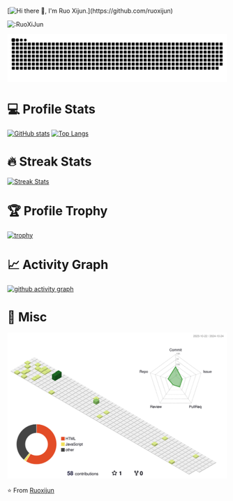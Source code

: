 [![Hi there 👋, I'm Ruo Xijun.](https://readme-typing-svg.demolab.com?font=Fira+Code&weight=600&size=22&duration=2000&pause=1000&color=F70000&background=FFFFFF00&center=false%C2%A0%E9%94%99%E8%AF%AF&vCenter=false%C2%A0%E9%94%99%E8%AF%AF&multiline=true&repeat=true%C2%A0%E7%9C%9F&random=false%C2%A0%E9%94%99%E8%AF%AF&width=435&lines=Hi+there+%F0%9F%91%8B%2C+I'm+Ruo+Xijun.)](https://github.com/ruoxijun)

![:RuoXiJun](https://count.getloli.com/get/@:ruoxijun)

<picture>
  <source media="(prefers-color-scheme: dark)" srcset="https://raw.githubusercontent.com/ruoxijun/ruoxijun/grid-snake/github-contribution-grid-snake-dark.svg">
  <source media="(prefers-color-scheme: light)" srcset="https://raw.githubusercontent.com/ruoxijun/ruoxijun/grid-snake/github-contribution-grid-snake.svg">
  <img alt="github contribution grid snake animation" src="https://raw.githubusercontent.com/ruoxijun/ruoxijun/grid-snake/github-contribution-grid-snake.svg">
</picture>

# 💻 Profile Stats

<a href="https://github.com/ruoxijun"><img alt="GitHub stats" src="https://github-readme-stats.vercel.app/api?username=ruoxijun&count_private=true&show_icons=true&theme=ambient_gradient" height="180px"/></a>
<a href="https://github.com/ruoxijun"><img alt="Top Langs" src="https://github-readme-stats.vercel.app/api/top-langs/?username=ruoxijun&layout=compact&theme=ambient_gradient" height="180px"/></a>

<!-- [![GitHub stats](https://github-readme-stats.vercel.app/api?username=ruoxijun&count_private=true&show_icons=true&theme=ambient_gradient)](https://github.com/ruoxijun)

[![Top Langs](https://github-readme-stats.vercel.app/api/top-langs/?username=ruoxijun&layout=compact&theme=ambient_gradient)](https://github.com/ruoxijun) -->

# 🔥 Streak Stats

<a href="https://github.com/ruoxijun">
    <img title="🔥 Get streak stats for your profile at git.io/streak-stats" alt="Streak Stats" src="https://streak-stats.demolab.com/?user=ruoxijun&theme=monokai-metallian&locale=zh_Hans&date_format=%5BY.%5Dn.j"/>
</a>

# 🏆 Profile Trophy

[![trophy](https://github-profile-trophy.vercel.app/?username=ruoxijun&theme=onedark&column=6&margin-w=15&margin-h=15)](https://github.com/ruoxijun)

# 📈 Activity Graph

[![github activity graph](https://github-readme-activity-graph.vercel.app/graph?username=ruoxijun&theme=react)](https://github.com/ruoxijun)

# 📝 Misc

<picture>
  <source media="(prefers-color-scheme: dark)" srcset="https://raw.githubusercontent.com/ruoxijun/ruoxijun/profile3d/profile-night-rainbow.svg">
  <source media="(prefers-color-scheme: light)" srcset="https://raw.githubusercontent.com/ruoxijun/ruoxijun/profile3d/profile-green-animate.svg">
  <img alt="github contribution grid snake animation" src="https://raw.githubusercontent.com/ruoxijun/ruoxijun/profile3d/profile-green-animate.svg">
</picture>

⭐️ From [Ruoxijun](https://github.com/ruoxijun)

